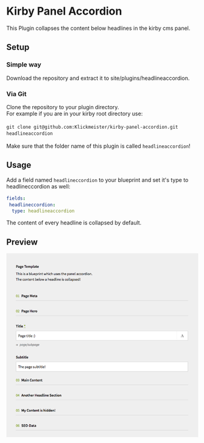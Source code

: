 # Kirby Panel Accordion
This Plugin collapses the content below headlines in the kirby cms panel.

## Setup

### Simple way 
Download the repository and extract it to site/plugins/headlineaccordion.

### Via Git
Clone the repository to your plugin directory.<br>
For example if you are in your kirby root directory use:<br>
<br>
`git clone git@github.com:Klickmeister/kirby-panel-accordion.git headlineaccordion`<br>
<br>
Make sure that the folder name of this plugin is called `headlineaccordion`!<br>

## Usage
Add a field named `headlineccordion` to your blueprint and set it's type to headlineccordion as well:

```yml
fields:
 headlineccordion:
  type: headlineaccordion
```  

The content of every headline is collapsed by default.

## Preview

![Screenshow](/screenshot.png)
